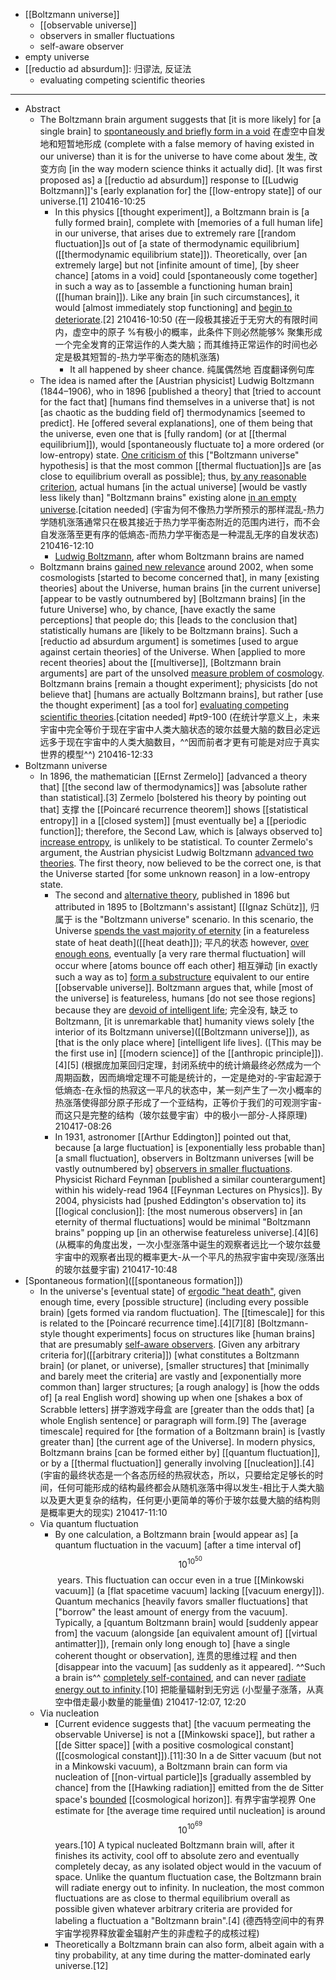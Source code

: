 - [[Boltzmann universe]]
    - [[observable universe]]
    - observers in smaller fluctuations
    - self-aware observer
- empty universe
- [[reductio ad absurdum]]: 归谬法, 反证法
    - evaluating competing scientific theories
- ---
- Abstract
    - The Boltzmann brain argument suggests that [it is more likely] for [a single brain] to [spontaneously and briefly form in a void]([[void]]) 在虚空中自发地和短暂地形成 (complete with a false memory of having existed in our universe) than it is for the universe to have come about 发生, 改变方向 [in the way modern science thinks it actually did]. [It was first proposed as] a [[reductio ad absurdum]] response to [[Ludwig Boltzmann]]'s [early explanation for] the [[low-entropy state]] of our universe.[1]
210416-10:25
        - In this physics [[thought experiment]], a Boltzmann brain is [a fully formed brain], complete with [memories of a full human life] in our universe, that arises due to extremely rare [[random fluctuation]]s out of [a state of thermodynamic equilibrium]([[thermodynamic equilibrium state]]). Theoretically, over [an extremely large] but not [infinite amount of time], [by sheer chance] [atoms in a void] could [spontaneously come together] in such a way as to [assemble a functioning human brain]([[human brain]]). Like any brain [in such circumstances], it would [almost immediately stop functioning] and [begin to deteriorate](((SfhYzGbLA))).[2]
210416-10:50
(在一段极其接近于无穷大的有限时间内，虚空中的原子 %有极小的概率，此条件下则必然能够% 聚集形成一个完全发育的正常运作的人类大脑；而其维持正常运作的时间也必定是极其短暂的-热力学平衡态的随机涨落)
            - It all happened by sheer chance. 纯属偶然地 百度翻译例句库
    - The idea is named after the [Austrian physicist] Ludwig Boltzmann (1844–1906), who in 1896 [published a theory] that [tried to account for the fact that] [humans find themselves in a universe that] is not [as chaotic as the budding field of] thermodynamics [seemed to predict]. He [offered several explanations], one of them being that the universe, even one that is [fully random] (or at [[thermal equilibrium]]), would [spontaneously fluctuate to] a more ordered (or low-entropy) state. [One criticism of](((OCKkzL5LI))) this ["Boltzmann universe" hypothesis] is that the most common [[thermal fluctuation]]s are [as close to equilibrium overall as possible]; thus, [by any reasonable criterion](((nRO8oGWTa))), actual humans [in the actual universe] [would be vastly less likely than] "Boltzmann brains" existing alone [in an empty universe](((vSt_uR2WT))).[citation needed]
(宇宙为何不像热力学所预示的那样混乱-热力学随机涨落通常只在极其接近于热力学平衡态附近的范围内进行，而不会自发涨落至更有序的低熵态-而热力学平衡态是一种混乱无序的自发状态)
210416-12:10
        - [Ludwig Boltzmann](https://en.wikipedia.org/wiki/File:Boltzmann2.jpg), after whom Boltzmann brains are named
    - Boltzmann brains [gained new relevance](((F_o40wTHB))) around 2002, when some cosmologists [started to become concerned that], in many [existing theories] about the Universe, human brains [in the current universe] [appear to be vastly outnumbered by] [Boltzmann brains] [in the future Universe] who, by chance, [have exactly the same perceptions] that people do; this [leads to the conclusion that] statistically humans are [likely to be Boltzmann brains]. Such a [reductio ad absurdum argument] is sometimes [used to argue against certain theories] of the Universe. When [applied to more recent theories] about the [[multiverse]], [Boltzmann brain arguments] are part of the unsolved [measure problem of cosmology](((5_MXWsOaA))). Boltzmann brains [remain a thought experiment]; physicists [do not believe that] [humans are actually Boltzmann brains], but rather [use the thought experiment] [as a tool for] [evaluating competing scientific theories](((ovZkjJOV3))).[citation needed] #pt9-100
(在统计学意义上，未来宇宙中完全等价于现在宇宙中人类大脑状态的玻尔兹曼大脑的数目必定远远多于现在宇宙中的人类大脑数目，^^因而前者才更有可能是对应于真实世界的模型^^)
210416-12:33
- Boltzmann universe
    - In 1896, the mathematician [[Ernst Zermelo]] [advanced a theory that] [[the second law of thermodynamics]] was [absolute rather than statistical].[3] Zermelo [bolstered his theory by pointing out that] 支撑 the [[Poincaré recurrence theorem]] shows [[statistical entropy]] in a [[closed system]] [must eventually be] a [[periodic function]]; therefore, the Second Law, which is [always observed to] [increase entropy](((6jUysxvZP))), is unlikely to be statistical. To counter Zermelo's argument, the Austrian physicist Ludwig Boltzmann [advanced two theories](((1rpdXnb1W))). The first theory, now believed to be the correct one, is that the Universe started [for some unknown reason] in a low-entropy state. 
        - The second and [alternative theory](((jGGa4Lb5x))), published in 1896 but attributed in 1895 to [Boltzmann's assistant] [[Ignaz Schütz]], 归属于 is the "Boltzmann universe" scenario. In this scenario, the Universe [spends the vast majority of eternity](((d2kD9jgfb))) [in a featureless state of heat death]([[heat death]]); 平凡的状态 however, [over enough eons](((VqEKxTHt0))), eventually [a very rare thermal fluctuation] will occur where [atoms bounce off each other] 相互弹动 [in exactly such a way as to] [form a substructure](((bqdfO1hTG))) equivalent to our entire [[observable universe]]. Boltzmann argues that, while [most of the universe] is featureless, humans [do not see those regions] because they are [devoid of intelligent life](((zQE7T-xwM))); 完全没有, 缺乏 to Boltzmann, [it is unremarkable that] humanity views solely [the interior of its Boltzmann universe]([[Boltzmann universe]]), as [that is the only place where] [intelligent life lives]. ([This may be the first use in] [[modern science]] of the [[anthropic principle]]).[4][5]
(根据庞加莱回归定理，封闭系统中的统计熵最终必然成为一个周期函数，因而熵增定理不可能是统计的，一定是绝对的-宇宙起源于低熵态-在永恒的热寂这一平凡的状态中，某一刻产生了一次小概率的热涨落使得部分原子形成了一个亚结构，正等价于我们的可观测宇宙-而这只是完整的结构（玻尔兹曼宇宙）中的极小一部分-人择原理)
210417-08:26
        - In 1931, astronomer [[Arthur Eddington]] pointed out that, because [a large fluctuation] is [exponentially less probable than] [a small fluctuation], observers in Boltzmann universes [will be vastly outnumbered by] [observers in smaller fluctuations](((JgjwOCstW))). Physicist Richard Feynman [published a similar counterargument] within his widely-read 1964 [[Feynman Lectures on Physics]]. By 2004, physicists had [pushed Eddington's observation to] its [[logical conclusion]]: [the most numerous observers] in [an eternity of thermal fluctuations] would be minimal "Boltzmann brains" popping up [in an otherwise featureless universe].[4][6]
(从概率的角度出发，一次小型涨落中诞生的观察者远比一个玻尔兹曼宇宙中的观察者出现的概率更大-从一个平凡的热寂宇宙中突现/涨落出的玻尔兹曼宇宙)
210417-10:48
- [Spontaneous formation]([[spontaneous formation]])
    - In the universe's [eventual state] of [ergodic "heat death"](((KUkqTYl27))), given enough time, every [possible structure] (including every possible brain) [gets formed via random fluctuation]. The [[timescale]] for this is related to the [Poincaré recurrence time].[4][7][8] [Boltzmann-style thought experiments] focus on structures like [human brains] that are presumably [self-aware observers](((YDO32vD7S))). [Given any arbitrary criteria for]([[arbitrary criteria]]) [what constitutes a Boltzmann brain] (or planet, or universe), [smaller structures] that [minimally and barely meet the criteria] are vastly and [exponentially more common than] larger structures; [a rough analogy] is [how the odds of] [a real English word] showing up when one [shakes a box of Scrabble letters] 拼字游戏字母盒 are [greater than the odds that] [a whole English sentence] or paragraph will form.[9] The [average timescale] required for [the formation of a Boltzmann brain] is [vastly greater than] [the current age of the Universe]. In modern physics, Boltzmann brains [can be formed either by] [[quantum fluctuation]], or by a [[thermal fluctuation]] generally involving [[nucleation]].[4] 
(宇宙的最终状态是一个各态历经的热寂状态，所以，只要给定足够长的时间，任何可能形成的结构最终都会从随机涨落中得以发生-相比于人类大脑以及更大更复杂的结构，任何更小更简单的等价于玻尔兹曼大脑的结构则是概率更大的现实)
210417-11:10
    - Via quantum fluctuation
        - By one calculation, a Boltzmann brain [would appear as] [a quantum fluctuation in the vacuum] [after a time interval of] $$\displaystyle 10^{10^{50}}$$ years. This fluctuation can occur even in a true [[Minkowski vacuum]] (a [flat spacetime vacuum] lacking [[vacuum energy]]). Quantum mechanics [heavily favors smaller fluctuations] that ["borrow" the least amount of energy from the vacuum]. Typically, a [quantum Boltzmann brain] would [suddenly appear from] the vacuum (alongside [an equivalent amount of] [[virtual antimatter]]), [remain only long enough to] [have a single coherent thought or observation], 连贯的思维过程 and then [disappear into the vacuum] [as suddenly as it appeared]. ^^Such a brain is^^ [completely self-contained]([[self-contained]]), and can never [radiate energy out to infinity](((NDQ59nkIH))).[10] 把能量辐射到无穷远
(小型量子涨落，从真空中借走最小数量的能量值)
210417-12:07, 12:20
    - Via nucleation
        - [Current evidence suggests that] [the vacuum permeating the observable Universe] is not a [[Minkowski space]], but rather a [[de Sitter space]] [with a positive cosmological constant]([[cosmological constant]]).[11]:30 In a de Sitter vacuum (but not in a Minkowski vacuum), a Boltzmann brain can form via nucleation of [[non-virtual particle]]s [gradually assembled by chance] from the [[Hawking radiation]] emitted from the de Sitter space's [bounded](((HvKzzDBrC))) [[cosmological horizon]]. 有界宇宙学视界 One estimate for [the average time required until nucleation] is around $$\displaystyle 10^{10^{69}}$$ years.[10] A typical nucleated Boltzmann brain will, after it finishes its activity, cool off to absolute zero and eventually completely decay, as any isolated object would in the vacuum of space. Unlike the quantum fluctuation case, the Boltzmann brain will radiate energy out to infinity. In nucleation, the most common fluctuations are as close to thermal equilibrium overall as possible given whatever arbitrary criteria are provided for labeling a fluctuation a "Boltzmann brain".[4]
(德西特空间中的有界宇宙学视界释放霍金辐射产生的非虚粒子的成核过程)
        - Theoretically a Boltzmann brain can also form, albeit again with a tiny probability, at any time during the matter-dominated early universe.[12]
